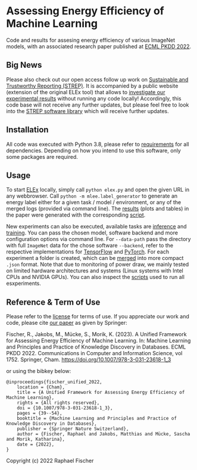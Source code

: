 # Assessing Energy Efficiency of Machine Learning

Code and results for assesing energy efficiency of various ImageNet models, with an associated research paper published at [ECML PKDD 2022](https://link.springer.com/chapter/10.1007/978-3-031-23618-1_3).

## Big News
Please also check out our open access follow up work on [Sustainable and Trustworthy Reporting (STREP)](https://link.springer.com/article/10.1007/s10618-024-01020-3). It is accompanied by a public website (extension of the original ELEx tool) that allows to [investigate our experimental results](https://strep.onrender.com/?database=ImageNetEff22) without running any code locally! Accordingly, this code base will not receive any further updates, but please feel free to look into the [STREP software library](https://github.com/raphischer/strep) which will receive further updates.

## Installation
All code was executed with Python 3.8, please refer to [requirements](./requirements.txt) for all dependencies.
Depending on how you intend to use this software, only some packages are required.

## Usage
To start [ELEx](elex.py) locally, simply call `python elex.py` and open the given URL in any webbrowser.
Call `python -m mlee.label_generator` to generate an energy label either for a given task / model / environment, or any of the merged logs (provided via command line).
The [results](./paper_results/) (plots and tables) in the paper were generated with the corresponding [script](create_paper_results.py).

New experiments can also be executed, available tasks are [inference](infer.py) and [training](train.py).
You can pass the chosen model, software backend and more configuration options via command line.
For `--data-path` pass the directory with full `ImageNet` data for the chose software `--backend`, refer to the respective implementations for [TensorFlow](./mlee/ml_tensorflow/load_imagenet.py) and [PyTorch](./mlee/ml_pytorch/train.py).
For each experiment a folder is created, which can be [merged](merge_results.py) into more compact `.json` format.
Note that due to monitoring of power draw, we mainly tested on limited hardware architectures and systems (Linux systems with Intel CPUs and NVIDIA GPUs).
You can also inspect the [scripts](./scripts/) used to run all esxperiments.

## Reference & Term of Use
Please refer to the [license](.LICENSE.md) for terms of use.
If you appreciate our work and code, please cite [our paper](https://link.springer.com/chapter/10.1007/978-3-031-23618-1_3) as given by Springer:

Fischer, R., Jakobs, M., Mücke, S., Morik, K. (2023). A Unified Framework for Assessing Energy Efficiency of Machine Learning. In: Machine Learning and Principles and Practice of Knowledge Discovery in Databases. ECML PKDD 2022. Communications in Computer and Information Science, vol 1752. Springer, Cham. https://doi.org/10.1007/978-3-031-23618-1_3

or using the bibkey below:

```
@inproceedings{fischer_unified_2022,
	location = {Cham},
	title = {A Unified Framework for Assessing Energy Efficiency of Machine Learning},
	rights = {All rights reserved},
	doi = {10.1007/978-3-031-23618-1_3},
	pages = {39--54},
	booktitle = {Machine Learning and Principles and Practice of Knowledge Discovery in Databases},
	publisher = {Springer Nature Switzerland},
	author = {Fischer, Raphael and Jakobs, Matthias and Mücke, Sascha and Morik, Katharina},
	date = {2022},
}
```

Copyright (c) 2022 Raphael Fischer
